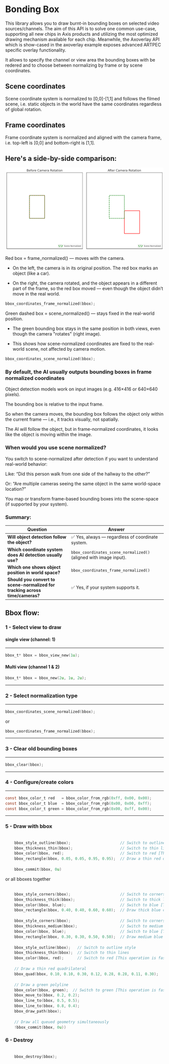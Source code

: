 # Bonding Box 

This library allows you to draw burnt-in bounding boxes on selected video sources/channels. The aim of this API is to solve one common use-case, supporting all new chips in Axis products and utilizing the most optimized drawing mechanism available for each chip. Meanwhile, the Axoverlay API which is show-cased in the axoverlay example exposes advanced ARTPEC specific overlay functionality.

It allows to specify the channel or view area the bounding boxes with be redered and to choose between normalizing by frame or by scene coordinates.

## Scene coordinates

Scene coordinate system is normalized to [0,0]-[1,1] and follows the filmed scene, i.e. static objects in the world have the same coordinates regardless of global rotation.

## Frame coordinates

Frame coordinate system is normalized and aligned with the camera frame, i.e. top-left is [0,0] and bottom-right is [1,1].

## Here's a side-by-side comparison:

![Scene vs frame](scene_vs_frame.png)

Red box = frame_normalized() — moves with the camera.

- On the left, the camera is in its original position. The red box marks an object (like a car).

- On the right, the camera rotated, and the object appears in a different part of the frame, so the red box moved — even though the object didn’t move in the real world.

```c
bbox_coordinates_frame_normalized(bbox);

```
Green dashed box = scene_normalized() — stays fixed in the real-world position.

- The green bounding box stays in the same position in both views, even though the camera "rotates" (right image).

- This shows how scene-normalized coordinates are fixed to the real-world scene, not affected by camera motion.


```c
bbox_coordinates_scene_normalized(bbox);

```


### By default, the AI usually outputs bounding boxes in frame normalized coordinates


Object detection models work on input images (e.g. 416×416 or 640×640 pixels).

The bounding box is relative to the input frame.

So when the camera moves, the bounding box follows the object only within the current frame — i.e., it tracks visually, not spatially.

The AI will follow the object, but in frame-normalized coordinates, it looks like the object is moving within the image.

### When would you use scene normalized?


You switch to scene-normalized after detection if you want to understand real-world behavior:

Like: “Did this person walk from one side of the hallway to the other?”

Or: “Are multiple cameras seeing the same object in the same world-space location?”

You map or transform frame-based bounding boxes into the scene-space (if supported by your system).

### Summary:


| Question                                                                     | Answer                                           |
| ---------------------------------------------------------------------------- | ------------------------------------------------ |
| **Will object detection follow the object?**                                 | ✅ Yes, always — regardless of coordinate system. |
| **Which coordinate system does AI detection usually use?**                   | `bbox_coordinates_scene_normalized()` (aligned with image input). |
| **Which one shows object position in world space?**                          | `bbox_coordinates_frame_normalized()`                             |
| **Should you convert to scene-normalized for tracking across time/cameras?** | ✅ Yes, if your system supports it.               |


## Bbox flow:

### 1 - Select view to draw

#### single view (channel: 1)
---
```c
bbox_t* bbox = bbox_view_new(1u);

```
#### Multi view (channel 1 & 2)

```c
bbox_t* bbox = bbox_new(2u, 1u, 2u);

```
---
### 2 - Select normalization type
---
```c
bbox_coordinates_scene_normalized(bbox);

```
or

```c
bbox_coordinates_frame_normalized(bbox);

```
---

### 3 - Clear old bounding boxes

---

```c
bbox_clear(bbox);
```
---

### 4 - Configure/create colors
---

```c
const bbox_color_t red   = bbox_color_from_rgb(0xff, 0x00, 0x00);
const bbox_color_t blue  = bbox_color_from_rgb(0x00, 0x00, 0xff);
const bbox_color_t green = bbox_color_from_rgb(0x00, 0xff, 0x00);
```
---

### 5 - Draw with bbox

```c

    bbox_style_outline(bbox);                      // Switch to outline style
    bbox_thickness_thin(bbox);                     // Switch to thin lines
    bbox_color(bbox, red);                         // Switch to red [This operation is fast!]
    bbox_rectangle(bbox, 0.05, 0.05, 0.95, 0.95);  // Draw a thin red outline rectangle

    bbox_commit(bbox, 0u)

```

or all bboxes together

```c

    bbox_style_corners(bbox);                      // Switch to corners style
    bbox_thickness_thick(bbox);                    // Switch to thick lines
    bbox_color(bbox, blue);                        // Switch to blue [This operation is fast!]
    bbox_rectangle(bbox, 0.40, 0.40, 0.60, 0.60);  // Draw thick blue corners

    bbox_style_corners(bbox);                      // Switch to corners style
    bbox_thickness_medium(bbox);                   // Switch to medium lines
    bbox_color(bbox, blue);                        // Switch to blue [This operation is fast!]
    bbox_rectangle(bbox, 0.30, 0.30, 0.50, 0.50);  // Draw medium blue corners

    bbox_style_outline(bbox);   // Switch to outline style
    bbox_thickness_thin(bbox);  // Switch to thin lines
    bbox_color(bbox, red);      // Switch to red [This operation is fast!]

    // Draw a thin red quadrilateral
    bbox_quad(bbox, 0.10, 0.10, 0.30, 0.12, 0.28, 0.28, 0.11, 0.30);

    // Draw a green polyline
    bbox_color(bbox, green);  // Switch to green [This operation is fast!]
    bbox_move_to(bbox, 0.2, 0.2);
    bbox_line_to(bbox, 0.5, 0.5);
    bbox_line_to(bbox, 0.8, 0.4);
    bbox_draw_path(bbox);

    // Draw all queued geometry simultaneously
    !bbox_commit(bbox, 0u))
```
### 6 - Destroy

```c

    bbox_destroy(bbox);

```